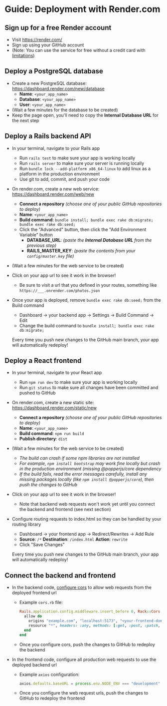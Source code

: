 # Guide: Deployment with Render.com

## Sign up for a free Render account

- Visit https://render.com/ 
- Sign up using your GitHub account
- (Note: You can use the service for free without a credit card with [limitations](https://render.com/docs/free))


## Deploy a PostgreSQL database

- Create a new PostgreSQL database: https://dashboard.render.com/new/database
  - **Name**: `<your_app_name>`
  - **Database**: `<your_app_name>`
  - **User**: `<your_app_name>`
- (Wait a few minutes for the database to be created)
- Keep the page open, you'll need to copy the **Internal Database URL** for the next step

## Deploy a Rails backend API

- In your terminal, navigate to your Rails app
  - Run `rails test` to make sure your app is working locally
  - Run `rails server` to make sure your server is running locally
  - Run `bundle lock --add-platform x86_64-linux` to add linux as a platform in the production environment
  - Use git to add, commit, and push your code
- On render.com, create a new web service: https://dashboard.render.com/web/new
  - **Connect a repository** _(choose one of your public GitHub repositories to deploy)_
  - **Name**: `<your_app_name>`
  - **Build command**: `bundle install; bundle exec rake db:migrate; bundle exec rake db:seed;`
  - Click the "Advanced" button, then click the "Add Environment Variable" button
    - **DATABASE_URL**: _(paste the **Internal Database URL** from the previous step)_
    - **RAILS_MASTER_KEY**: _(paste the contents from your `config/master.key` file)_
- (Wait a few minutes for the web service to be created)
- Click on your app url to see it work in the browser!
  - Be sure to visit a url that you defined in your routes, something like `https://___.onrender.com/photos.json`
- Once your app is deployed, remove `bundle exec rake db:seed;` from the Build command
  - Dashboard -> your backend app -> Settings -> Build Command -> Edit
  - Change the build command to `bundle install; bundle exec rake db:migrate;`

  Every time you push new changes to the GitHub main branch, your app will automatically redeploy!

## Deploy a React frontend

- In your terminal, navigate to your React app
  - Run `npm run dev` to make sure your app is working locally
  - Run `git status` to make sure all changes have been committed and pushed to GitHub
- On render.com, create a new static site: https://dashboard.render.com/static/new
  - **Connect a repository** _(choose one of your public GitHub repositories to deploy)_
  - **Name**: `<your_app_name>`
  - **Build command**: `npm run build`
  - **Publish directory**: `dist`
- (Wait a few minutes for the web service to be created)
  - _The build can crash if some npm libraries are not installed_
  - _For example, `npm install bootstrap` may work fine locally but crash in the production environment (missing @popperjs/core dependency_
  - _If the build fails, read the error messages carefully, install any missing packages locally (like `npm install @popperjs/core`), then push the changes to GitHub_
- Click on your app url to see it work in the browser!
  - Note that backend web requests won't work yet until you connect the backend and frontend (see next section)
- Configure routing requests to index.html so they can be handled by your routing library
  - Dashboard -> your frontend app -> Redirect/Rewrites -> Add Rule
  - **Source**: `/*` **Destination**: `/index.html` **Action**: `rewrite`
  - Click "Save Changes"

  Every time you push new changes to the GitHub main branch, your app will automatically redeploy!

## Connect the backend and frontend
- In the backend code, [configure cors](https://gist.github.com/peterxjang/77d6243cf85103b027a56b401b62b289) to allow web requests from the deployed frontend url
  - Example `cors.rb` file:
    ```ruby
    Rails.application.config.middleware.insert_before 0, Rack::Cors do
      allow do
        origins "example.com", "localhost:5173", "<your-frontend-domain>"
        resource "*", headers: :any, methods: [:get, :post, :patch, :put, :delete]
      end
    end
    ```
   - Once you configure cors, push the changes to GitHub to redeploy the backend

- In the frontend code, configure all production web requests to use the deployed backend url
  - Example `axios` configuration:
    ```javascript
    axios.defaults.baseURL = process.env.NODE_ENV === "development" ? "http://localhost:3000" : "<your-backend-url>";
    ```
   - Once you configure the web request urls, push the changes to GitHub to redeploy the frontend
